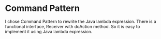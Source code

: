 # Command Pattern
I chose Command Pattern to rewrite the Java lambda expression. There is a functional interface, Receiver with doAction method. So it is easy to implement it using Java lambda expression.
